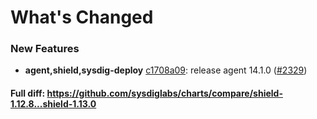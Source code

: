 # What's Changed

### New Features
- **agent,shield,sysdig-deploy** [c1708a09](https://github.com/sysdiglabs/charts/commit/c1708a09161c7b410858ba8b5d346efd7c59108e): release agent 14.1.0 ([#2329](https://github.com/sysdiglabs/charts/issues/2329))
#### Full diff: https://github.com/sysdiglabs/charts/compare/shield-1.12.8...shield-1.13.0
